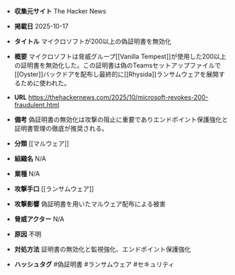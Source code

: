 - **収集元サイト**
The Hacker News

- **掲載日**
2025-10-17

- **タイトル**
マイクロソフトが200以上の偽証明書を無効化

- **概要**
マイクロソフトは脅威グループ[[Vanilla Tempest]]が使用した200以上の証明書を無効化した。この証明書は偽のTeamsセットアップファイルで[[Oyster]]バックドアを配布し最終的に[[Rhysida]]ランサムウェアを展開するために使われた。

- **URL**
https://thehackernews.com/2025/10/microsoft-revokes-200-fraudulent.html

- **備考**
偽証明書の無効化は攻撃の阻止に重要でありエンドポイント保護強化と証明書管理の徹底が推奨される。

- **分類**
[[マルウェア]]

- **組織名**
N/A

- **業種**
N/A

- **攻撃手口**
[[ランサムウェア]]

- **攻撃影響**
偽証明書を用いたマルウェア配布による被害

- **脅威アクター**
N/A

- **原因**
不明

- **対処方法**
証明書の無効化と監視強化、エンドポイント保護強化

- **ハッシュタグ**
#偽証明書 #ランサムウェア #セキュリティ
